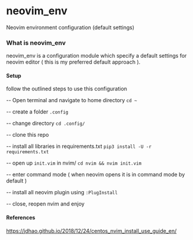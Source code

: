 # neovim_env
Neovim environment configuration (default settings)


### What is neovim_env

neovim_env is a configuration module which specify a default settings for neovim editor ( this is my preferred default approach ).


#### Setup

follow the outlined steps to use this configuration

-- Open terminal and navigate to home directory `cd ~`

-- create a folder `.config` 

-- change directory `cd .config/`

-- clone this repo

-- install all libraries in requirements.txt `pip3 install -U -r requirements.txt`

-- open up `init.vim` in nvim/ `cd nvim && nvim init.vim`

-- enter command mode ( when neovim opens it is in command mode by default )

-- install all neovim plugin using `:PlugInstall`

-- close, reopen nvim and enjoy 


#### References

https://jdhao.github.io/2018/12/24/centos_nvim_install_use_guide_en/
